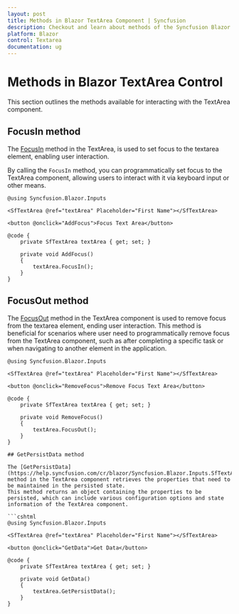 ```yaml
---
layout: post
title: Methods in Blazor TextArea Component | Syncfusion
description: Checkout and learn about methods of the Syncfusion Blazor Textarea component and much more.
platform: Blazor
control: Textarea
documentation: ug
---
```


# Methods in Blazor TextArea Control

This section outlines the methods available for interacting with the TextArea component.

## FocusIn method

The [FocusIn](https://help.syncfusion.com/cr/blazor/Syncfusion.Blazor.Inputs.SfTextArea.html#Syncfusion_Blazor_Inputs_SfTextArea_FocusIn) method in the TextArea, is used to set focus to the textarea element, enabling user interaction.

By calling the `FocusIn` method, you can programmatically set focus to the TextArea component, allowing users to interact with it via keyboard input or other means.

```cshtml
@using Syncfusion.Blazor.Inputs

<SfTextArea @ref="textArea" Placeholder="First Name"></SfTextArea>

<button @onclick="AddFocus">Focus Text Area</button>

@code {
    private SfTextArea textArea { get; set; }

    private void AddFocus()
    {
        textArea.FocusIn();
    }
}
```

## FocusOut method

The [FocusOut](https://help.syncfusion.com/cr/blazor/Syncfusion.Blazor.Inputs.SfTextArea.html#Syncfusion_Blazor_Inputs_SfTextArea_FocusOut) method in the TextArea component is used to remove focus from the textarea element, ending user interaction.
This method is beneficial for scenarios where user need to programmatically remove focus from the TextArea component, such as after completing a specific task or when navigating to another element in the application.

```cshtml
@using Syncfusion.Blazor.Inputs

<SfTextArea @ref="textArea" Placeholder="First Name"></SfTextArea>

<button @onclick="RemoveFocus">Remove Focus Text Area</button>

@code {
    private SfTextArea textArea { get; set; }

    private void RemoveFocus()
    {
        textArea.FocusOut();
    }
}

## GetPersistData method

The [GetPersistData](https://help.syncfusion.com/cr/blazor/Syncfusion.Blazor.Inputs.SfTextArea.html#Syncfusion_Blazor_Inputs_SfTextArea_GetPersistData) method in the TextArea component retrieves the properties that need to be maintained in the persisted state.
This method returns an object containing the properties to be persisted, which can include various configuration options and state information of the TextArea component. 

```cshtml
@using Syncfusion.Blazor.Inputs

<SfTextArea @ref="textArea" Placeholder="First Name"></SfTextArea>

<button @onclick="GetData">Get Data</button>

@code {
    private SfTextArea textArea { get; set; }

    private void GetData()
    {
        textArea.GetPersistData();
    }
}